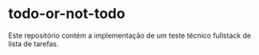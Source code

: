 # todo-or-not-todo
Este repositório contém a implementação de um teste técnico fullstack de lista de tarefas.
